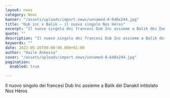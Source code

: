```yaml
---
layout: news
category: News
banner: "/assets/uploads/import.news/unnamed-8-640x244.jpg"
title: "Dub inc x Balik – il nuovo singolo Nos Héros"
excerpt: "Il nuovo singolo dei francesi Dub Inc assieme a Balik dei Danakil intitolato Nos Héros"
quote: ""
description: "Il nuovo singolo dei francesi Dub Inc assieme a Balik dei Danakil intitolato Nos Héros"
keywords: ""
date: 2022-05-26T00:00:00.000+01:00
author: "Haile Anbessa"
cover: "/assets/uploads/import.news/unnamed-8-640x244.jpg"
pagination:
  enabled: true

---
```


Il nuovo singolo dei francesi Dub Inc assieme a Balik dei Danakil intitolato Nos Héros